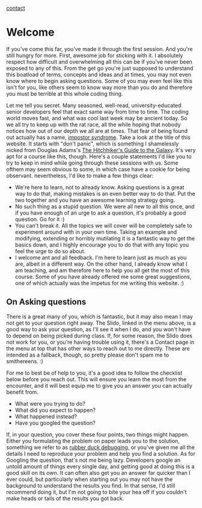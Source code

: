 [contact](/contact)
# Welcome
If you've come this far, you've made it through the first session. And you're still hungry for more.
First, awesome job for sticking with it. I absolutely respect how difficult and overwhelming all this can be if you've never been exposed to any of this. From the get go you're just supposed to understand this boatload of terms, concepts and ideas and at times, you may not even know where to begin asking questions.
Some of you may even feel like this isn't for you, like others seem to know way more than you do and therefore you must be terrible at this whole coding thing.

Let me tell you  secret. Many seasoned, well-read,  university-educated senior developers feel that exact same way from time to time. The coding world moves fast, and what was cool last week may be ancient today. So we all try to keep up with the rat race, all the while hoping that nobody notices how out of our depth we all are at times.
That fear of being found out actually has a name, [impostor syndrome](https://en.wikipedia.org/wiki/Impostor_syndrome). 
Take a look at the title of this website. It starts with "don't panic", which is something I shamelessly nicked from Douglas Adams's [The Hitchhiker's Guide to the Galaxy](https://en.wikipedia.org/wiki/The_Hitchhiker%27s_Guide_to_the_Galaxy). It's very apt for a course like this, though.
Here's a couple statements I'd like you to try to keep in mind while going through these sessions with us. Some ofthem may seem obvious to some, in which case have a cookie for being observant. nevertheless, I'd like to make a few things clear:

* We're here to learn, not to already know. Asking questions is a great way to do that, making mistakes is an even better way to do that. Put the two together and you have an awesome learning strategy going.
* No such thing as a stupid question. We were all new to all this once, and if you have enough of an urge to ask a question, it's probably a good question. Go for it :)
* You can't break it. All the topics we will cover will be completely safe to experiment around with in your own time. Taking an example and modifying, extending or horribly mutilating it is a fantastic way to get the basics down, and I highly encourage you to do that with any topic you feel the urge to do so about.
* I welcome ant and all feedback. I'm here to learn just as much as you are, albeit in a different way. On the other hand, I already know what I am teaching, and am therefore here to help you all get the most of this course. Some of you have already offered me some great suggestions, one of which actually was the impetus for me writing this website. :)

## On Asking questions

There is a great many of you, which is fantastic, but it may also mean I may not get to your question right away.
The Slido, linked in the menu above, is a good way to ask your question, as I'll see it when I do, and you won't have to depend on being picked during class.
If, for some reason, the Slido does not work for you, or you're having trouble using it, there's a Contact page in the menu at top that has other ways to reach out to me directly. These are intended as a fallback, though, so pretty please don't spam me to smithereens. :)

For me to best be of help to you, it's a good idea to follow the checklist below before you reach out. This will ensure you learn the most from the encounter, and it will best equip me to give you an answer you can actually benefit from.

* What were you trying to do?
*  What did you expect to happen?
* What happened instead?
* Have you googled the question?

If, in your question, you cover these four points, two things might happen. Either you formulating the problem on paper leads you to the solution, something we refer to as [rubber duck debugging](https://en.wikipedia.org/wiki/Rubber_duck_debugging), or you've given me all the details I need to reproduce your problem and help you find a solution.
As for Googling the question, that's not me being lazy. Developers google an untold amount of things every single day, and getting good at doing this is a good skill on its own. It can often also get you an answer far quicker than I ever could, but particularly when starting out you may not have the background to understand the results you find.  In that sense, I'd still recommend doing it, but I'm not going to bite your hea off if you couldn't make heads or tails of the results you got back.

